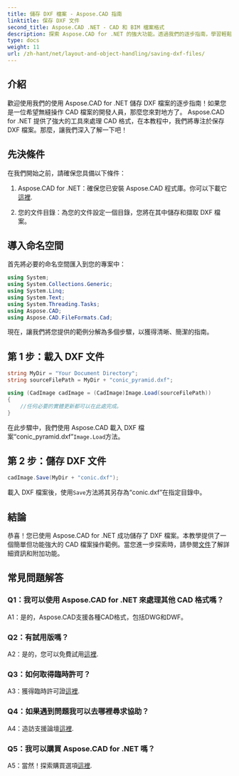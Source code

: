 ```yaml
---
title: 儲存 DXF 檔案 - Aspose.CAD 指南
linktitle: 保存 DXF 文件
second_title: Aspose.CAD .NET - CAD 和 BIM 檔案格式
description: 探索 Aspose.CAD for .NET 的強大功能。透過我們的逐步指南，學習輕鬆保存 DXF 檔案。
type: docs
weight: 11
url: /zh-hant/net/layout-and-object-handling/saving-dxf-files/
---
```

## 介紹

歡迎使用我們的使用 Aspose.CAD for .NET 儲存 DXF 檔案的逐步指南！如果您是一位希望無縫操作 CAD 檔案的開發人員，那麼您來對地方了。 Aspose.CAD for .NET 提供了強大的工具來處理 CAD 格式，在本教程中，我們將專注於保存 DXF 檔案。那麼，讓我們深入了解一下吧！

## 先決條件

在我們開始之前，請確保您具備以下條件：

1.  Aspose.CAD for .NET：確保您已安裝 Aspose.CAD 程式庫。你可以下載它[這裡](https://releases.aspose.com/cad/net/).

2. 您的文件目錄：為您的文件設定一個目錄，您將在其中儲存和擷取 DXF 檔案。

## 導入命名空間

首先將必要的命名空間匯入到您的專案中：

```csharp
using System;
using System.Collections.Generic;
using System.Linq;
using System.Text;
using System.Threading.Tasks;
using Aspose.CAD;
using Aspose.CAD.FileFormats.Cad;
```

現在，讓我們將您提供的範例分解為多個步驟，以獲得清晰、簡潔的指南。

## 第 1 步：載入 DXF 文件

```csharp
string MyDir = "Your Document Directory";
string sourceFilePath = MyDir + "conic_pyramid.dxf";

using (CadImage cadImage = (CadImage)Image.Load(sourceFilePath))
{
    //任何必要的實體更新都可以在此處完成。
}
```

在此步驟中，我們使用 Aspose.CAD 載入 DXF 檔案“conic_pyramid.dxf”`Image.Load`方法。

## 第 2 步：儲存 DXF 文件

```csharp
cadImage.Save(MyDir + "conic.dxf");
```

載入 DXF 檔案後，使用`Save`方法將其另存為“conic.dxf”在指定目錄中。

## 結論

恭喜！您已使用 Aspose.CAD for .NET 成功儲存了 DXF 檔案。本教學提供了一個簡單但功能強大的 CAD 檔案操作範例。當您進一步探索時，請參閱[文件](https://reference.aspose.com/cad/net/)了解詳細資訊和附加功能。

## 常見問題解答

### Q1：我可以使用 Aspose.CAD for .NET 來處理其他 CAD 格式嗎？

A1：是的，Aspose.CAD支援各種CAD格式，包括DWG和DWF。

### Q2：有試用版嗎？

 A2：是的，您可以免費試用[這裡](https://releases.aspose.com/).

### Q3：如何取得臨時許可？

 A3：獲得臨時許可證[這裡](https://purchase.aspose.com/temporary-license/).

### Q4：如果遇到問題我可以去哪裡尋求協助？

 A4：造訪支援論壇[這裡](https://forum.aspose.com/c/cad/19).

### Q5：我可以購買 Aspose.CAD for .NET 嗎？

 A5：當然！探索購買選項[這裡](https://purchase.aspose.com/buy).